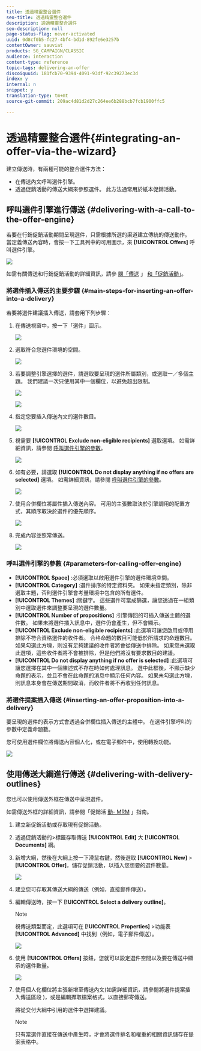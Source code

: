 ```yaml
---
title: 透過精靈整合選件
seo-title: 透過精靈整合選件
description: 透過精靈整合選件
seo-description: null
page-status-flag: never-activated
uuid: 0d8cf0b5-fc27-4bf4-bd1d-892fe6e3257b
contentOwner: sauviat
products: SG_CAMPAIGN/CLASSIC
audience: interaction
content-type: reference
topic-tags: delivering-an-offer
discoiquuid: 181fcb70-9394-4091-93df-92c39273ec3d
index: y
internal: n
snippet: y
translation-type: tm+mt
source-git-commit: 209ac4d81d2d27c264ee6b288bcb7fcb1900ffc5

---
```



# 透過精靈整合選件{#integrating-an-offer-via-the-wizard}

建立傳送時，有兩種可能的整合選件方法：

* 在傳送內文呼叫選件引擎。
* 透過促銷活動的傳送大綱來參照選件。 此方法通常用於紙本促銷活動。

## 呼叫選件引擎進行傳送 {#delivering-with-a-call-to-the-offer-engine}

若要在行銷促銷活動期間呈現選件，只需根據所選的渠道建立傳統的傳送動作。 當定義傳送內容時，會按一下工具列中的可用圖示，來 **[!UICONTROL Offers]** 呼叫選件引擎。

![](assets/offer_delivery_009.png)

如需有關傳送和行銷促銷活動的詳細資訊，請參 [閱「傳送](../../delivery/using/about-direct-mail-channel.md) 」 [和「促銷活動」](../../campaign/using/setting-up-marketing-campaigns.md)。

### 將選件插入傳送的主要步驟 {#main-steps-for-inserting-an-offer-into-a-delivery}

若要將選件建議插入傳送，請套用下列步驟：

1. 在傳送視窗中，按一下「選件」圖示。

   ![](assets/offer_delivery_001.png)

1. 選取符合您選件環境的空間。

   ![](assets/offer_delivery_002.png)

1. 若要調整引擎選擇的選件，請選取要呈現的選件所屬類別，或選取一／多個主題。 我們建議一次只使用其中一個欄位，以避免超出限制。

   ![](assets/offer_delivery_003.png)

   ![](assets/offer_delivery_004.png)

1. 指定您要插入傳送內文的選件數目。

   ![](assets/offer_delivery_005.png)

1. 視需要 **[!UICONTROL Exclude non-eligible recipients]** 選取選項。 如需詳細資訊，請參閱 [呼叫選件引擎的參數](#parameters-for-calling-offer-engine)。

   ![](assets/offer_delivery_006.png)

1. 如有必要，請選取 **[!UICONTROL Do not display anything if no offers are selected]** 選項。 如需詳細資訊，請參閱 [呼叫選件引擎的參數](#parameters-for-calling-offer-engine)。

   ![](assets/offer_delivery_007.png)

1. 使用合併欄位將屬性插入傳送內容。 可用的主張數取決於引擎調用的配置方式，其順序取決於選件的優先順序。

   ![](assets/offer_delivery_008.png)

1. 完成內容並照常傳送。

   ![](assets/offer_delivery_010.png)

### 呼叫選件引擎的參數 {#parameters-for-calling-offer-engine}

* **[!UICONTROL Space]** :必須選取以啟用選件引擎的選件環境空間。
* **[!UICONTROL Category]** :選件排序的特定資料夾。 如果未指定類別，除非選取主題，否則選件引擎會考量環境中包含的所有選件。
* **[!UICONTROL Themes]** :關鍵字。 這些選件可當成篩選，讓您透過在一組類別中選取選件來調整要呈現的選件數量。
* **[!UICONTROL Number of propositions]** :引擎傳回的可插入傳送主體的選件數。 如果未將選件插入訊息中，選件仍會產生，但不會顯示。
* **[!UICONTROL Exclude non-eligible recipients]** :此選項可讓您啟用或停用排除不符合資格選件的收件者。 合格命題的數目可能低於所請求的命題數目。 如果勾選此方塊，則沒有足夠建議的收件者將會從傳送中排除。 如果您未選取此選項，這些收件者將不會被排除，但是他們將沒有要求數目的建議。
* **[!UICONTROL Do not display anything if no offer is selected]** :此選項可讓您選擇在其中一個陳述式不存在時如何處理訊息。 選中此框後，不顯示缺少命題的表示，並且不會在此命題的消息中顯示任何內容。 如果未勾選此方塊，則訊息本身會在傳送期間取消，而收件者將不再收到任何訊息。

### 將選件提案插入傳送 {#inserting-an-offer-proposition-into-a-delivery}

要呈現的選件的表示方式會透過合併欄位插入傳送的主體中。 在選件引擎呼叫的參數中定義命題數。

您可使用選件欄位將傳送內容個人化，或在電子郵件中，使用轉換功能。

![](assets/offer_delivery_011.png)

## 使用傳送大綱進行傳送 {#delivering-with-delivery-outlines}

您也可以使用傳送外框在傳送中呈現選件。

如需傳送外框的詳細資訊，請參閱「促銷活 [動- MRM](../../campaign/using/marketing-campaign-deliveries.md#associating-and-structuring-resources-linked-via-a-delivery-outline) 」指南。

1. 建立新促銷活動或存取現有促銷活動。
1. 透過促銷活動的>標籤存取傳送 **[!UICONTROL Edit]** 大 **[!UICONTROL Documents]** 綱。
1. 新增大綱，然後在大綱上按一下滑鼠右鍵，然後選取 **[!UICONTROL New]** > **[!UICONTROL Offer]**，儲存促銷活動，以插入您想要的選件數量。

   ![](assets/int_compo_offre1.png)

1. 建立您可存取其傳送大綱的傳送（例如，直接郵件傳送）。
1. 編輯傳送時，按一下 **[!UICONTROL Select a delivery outline]**。

   >[!NOTE]
   >
   >視傳送類型而定，此選項可在 **[!UICONTROL Properties]** >功能表 **[!UICONTROL Advanced]** 中找到（例如，電子郵件傳送）。

   ![](assets/int_compo_offre2.png)

1. 使用 **[!UICONTROL Offers]** 按鈕，您就可以設定選件空間以及要在傳送中顯示的選件數量。

   ![](assets/int_compo_offre3.png)

1. 使用個人化欄位將主張新增至傳送內文(如需詳細資訊，請參閱將選件提案插入傳送區段 [](#inserting-an-offer-proposition-into-a-delivery) )，或是編輯擷取檔案格式，以直接郵寄傳送。

   將從交付大綱中引用的選件中選擇建議。

   >[!NOTE]
   >
   >只有當選件直接在傳送中產生時，才會將選件排名和權重的相關資訊儲存在提案表格中。

